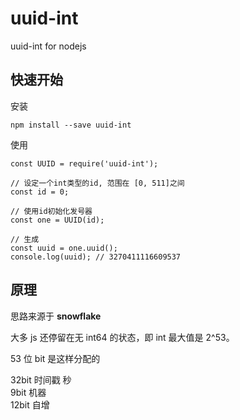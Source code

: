 # uuid-int

uuid-int for nodejs

## 快速开始

安装

```
npm install --save uuid-int
```

使用

```
const UUID = require('uuid-int');

// 设定一个int类型的id, 范围在 [0, 511]之间
const id = 0;

// 使用id初始化发号器
const one = UUID(id);

// 生成
const uuid = one.uuid();
console.log(uuid); // 3270411116609537
```

## 原理

思路来源于 **snowflake**

大多 js 还停留在无 int64 的状态，即 int 最大值是 2^53。

53 位 bit 是这样分配的

32bit 时间戳 秒  
9bit 机器  
12bit 自增
